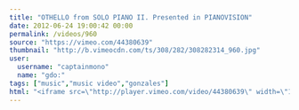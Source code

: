 ```yaml
---
title: "OTHELLO from SOLO PIANO II. Presented in PIANOVISION"
date: 2012-06-24 19:00:42 00:00
permalink: /videos/960
source: "https://vimeo.com/44380639"
thumbnail: "http://b.vimeocdn.com/ts/308/282/308282314_960.jpg"
user:
  username: "captainmono"
  name: "gdo:"
tags: ["music","music video","gonzales"]
html: "<iframe src=\"http://player.vimeo.com/video/44380639\" width=\"1280\" height=\"720\" frameborder=\"0\" webkitAllowFullScreen mozallowfullscreen allowFullScreen></iframe>"
---
```


